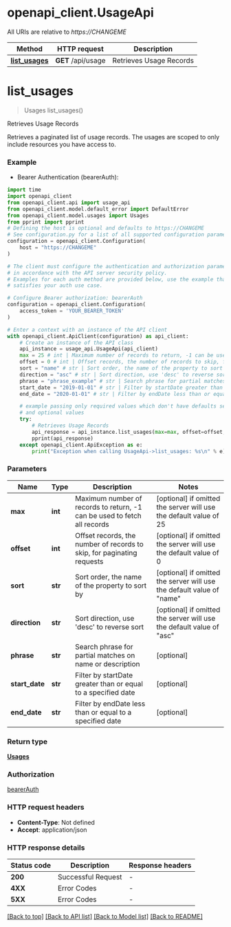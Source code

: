 # openapi_client.UsageApi

All URIs are relative to *https://CHANGEME*

Method | HTTP request | Description
------------- | ------------- | -------------
[**list_usages**](UsageApi.md#list_usages) | **GET** /api/usage | Retrieves Usage Records


# **list_usages**
> Usages list_usages()

Retrieves Usage Records

Retrieves a paginated list of usage records. The usages are scoped to only include resources you have access to. 

### Example

* Bearer Authentication (bearerAuth):

```python
import time
import openapi_client
from openapi_client.api import usage_api
from openapi_client.model.default_error import DefaultError
from openapi_client.model.usages import Usages
from pprint import pprint
# Defining the host is optional and defaults to https://CHANGEME
# See configuration.py for a list of all supported configuration parameters.
configuration = openapi_client.Configuration(
    host = "https://CHANGEME"
)

# The client must configure the authentication and authorization parameters
# in accordance with the API server security policy.
# Examples for each auth method are provided below, use the example that
# satisfies your auth use case.

# Configure Bearer authorization: bearerAuth
configuration = openapi_client.Configuration(
    access_token = 'YOUR_BEARER_TOKEN'
)

# Enter a context with an instance of the API client
with openapi_client.ApiClient(configuration) as api_client:
    # Create an instance of the API class
    api_instance = usage_api.UsageApi(api_client)
    max = 25 # int | Maximum number of records to return, -1 can be used to fetch all records (optional) if omitted the server will use the default value of 25
    offset = 0 # int | Offset records, the number of records to skip, for paginating requests (optional) if omitted the server will use the default value of 0
    sort = "name" # str | Sort order, the name of the property to sort by (optional) if omitted the server will use the default value of "name"
    direction = "asc" # str | Sort direction, use 'desc' to reverse sort (optional) if omitted the server will use the default value of "asc"
    phrase = "phrase_example" # str | Search phrase for partial matches on name or description (optional)
    start_date = "2019-01-01" # str | Filter by startDate greater than or equal to a specified date (optional)
    end_date = "2020-01-01" # str | Filter by endDate less than or equal to a specified date (optional)

    # example passing only required values which don't have defaults set
    # and optional values
    try:
        # Retrieves Usage Records
        api_response = api_instance.list_usages(max=max, offset=offset, sort=sort, direction=direction, phrase=phrase, start_date=start_date, end_date=end_date)
        pprint(api_response)
    except openapi_client.ApiException as e:
        print("Exception when calling UsageApi->list_usages: %s\n" % e)
```


### Parameters

Name | Type | Description  | Notes
------------- | ------------- | ------------- | -------------
 **max** | **int**| Maximum number of records to return, -1 can be used to fetch all records | [optional] if omitted the server will use the default value of 25
 **offset** | **int**| Offset records, the number of records to skip, for paginating requests | [optional] if omitted the server will use the default value of 0
 **sort** | **str**| Sort order, the name of the property to sort by | [optional] if omitted the server will use the default value of "name"
 **direction** | **str**| Sort direction, use &#39;desc&#39; to reverse sort | [optional] if omitted the server will use the default value of "asc"
 **phrase** | **str**| Search phrase for partial matches on name or description | [optional]
 **start_date** | **str**| Filter by startDate greater than or equal to a specified date | [optional]
 **end_date** | **str**| Filter by endDate less than or equal to a specified date | [optional]

### Return type

[**Usages**](Usages.md)

### Authorization

[bearerAuth](../README.md#bearerAuth)

### HTTP request headers

 - **Content-Type**: Not defined
 - **Accept**: application/json


### HTTP response details

| Status code | Description | Response headers |
|-------------|-------------|------------------|
**200** | Successful Request |  -  |
**4XX** | Error Codes |  -  |
**5XX** | Error Codes |  -  |

[[Back to top]](#) [[Back to API list]](../README.md#documentation-for-api-endpoints) [[Back to Model list]](../README.md#documentation-for-models) [[Back to README]](../README.md)

